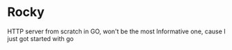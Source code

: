 # Rocky

HTTP server from scratch in GO, won't be the most Informative one, cause I just got started with go
